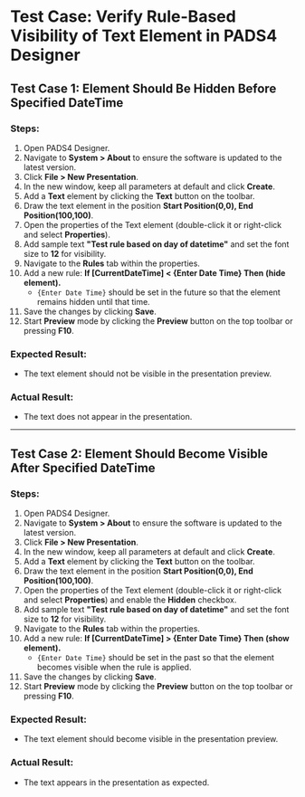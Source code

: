 # Test Case: Verify Rule-Based Visibility of Text Element in PADS4 Designer

## Test Case 1: Element Should Be Hidden Before Specified DateTime

### Steps:
1. Open PADS4 Designer.
2. Navigate to **System > About** to ensure the software is updated to the latest version.
3. Click **File > New Presentation**.
4. In the new window, keep all parameters at default and click **Create**.
5. Add a **Text** element by clicking the **Text** button on the toolbar.
6. Draw the text element in the position **Start Position(0,0), End Position(100,100)**.
7. Open the properties of the Text element (double-click it or right-click and select **Properties**).
8. Add sample text **"Test rule based on day of datetime"** and set the font size to **12** for visibility.
9. Navigate to the **Rules** tab within the properties.
10. Add a new rule: **If [CurrentDateTime] < {Enter Date Time} Then (hide element).**
	- `{Enter Date Time}` should be set in the future so that the element remains hidden until that time.
11. Save the changes by clicking **Save**.
12. Start **Preview** mode by clicking the **Preview** button on the top toolbar or pressing **F10**.

### Expected Result:
- The text element should not be visible in the presentation preview.

### Actual Result:
- The text does not appear in the presentation.

---

## Test Case 2: Element Should Become Visible After Specified DateTime

### Steps:
1. Open PADS4 Designer.
2. Navigate to **System > About** to ensure the software is updated to the latest version.
3. Click **File > New Presentation**.
4. In the new window, keep all parameters at default and click **Create**.
5. Add a **Text** element by clicking the **Text** button on the toolbar.
6. Draw the text element in the position **Start Position(0,0), End Position(100,100)**.
7. Open the properties of the Text element (double-click it or right-click and select **Properties**) and enable the **Hidden** checkbox.
8. Add sample text **"Test rule based on day of datetime"** and set the font size to **12** for visibility.
9. Navigate to the **Rules** tab within the properties.
10. Add a new rule: **If [CurrentDateTime] > {Enter Date Time} Then (show element).**
	- `{Enter Date Time}` should be set in the past so that the element becomes visible when the rule is applied.
11. Save the changes by clicking **Save**.
12. Start **Preview** mode by clicking the **Preview** button on the top toolbar or pressing **F10**.

### Expected Result:
- The text element should become visible in the presentation preview.

### Actual Result:
- The text appears in the presentation as expected.
